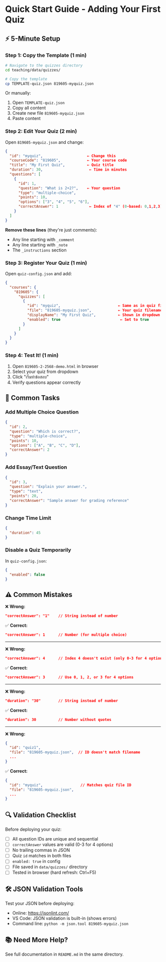 # Quick Start Guide - Adding Your First Quiz

## ⚡ 5-Minute Setup

### Step 1: Copy the Template (1 min)

```bash
# Navigate to the quizzes directory
cd teaching/data/quizzes/

# Copy the template
cp TEMPLATE-quiz.json 819605-myquiz.json
```

Or manually:
1. Open `TEMPLATE-quiz.json`
2. Copy all content
3. Create new file `819605-myquiz.json`
4. Paste content

### Step 2: Edit Your Quiz (2 min)

Open `819605-myquiz.json` and change:

```json
{
  "id": "myquiz",                    ← Change this
  "courseCode": "819605",            ← Your course code
  "title": "My First Quiz",          ← Quiz title
  "duration": 30,                     ← Time in minutes
  "questions": [
    {
      "id": 1,
      "question": "What is 2+2?",    ← Your question
      "type": "multiple-choice",
      "points": 10,
      "options": ["3", "4", "5", "6"],
      "correctAnswer": 1              ← Index of "4" (0-based: 0,1,2,3)
    }
  ]
}
```

**Remove these lines** (they're just comments):
- Any line starting with `_comment`
- Any line starting with `_note`
- The `_instructions` section

### Step 3: Register Your Quiz (1 min)

Open `quiz-config.json` and add:

```json
{
  "courses": {
    "819605": {
      "quizzes": [
        {
          "id": "myquiz",                          ← Same as in quiz file
          "file": "819605-myquiz.json",            ← Your quiz filename
          "displayName": "My First Quiz",          ← Shown in dropdown
          "enabled": true                           ← Set to true
        }
      ]
    }
  }
}
```

### Step 4: Test It! (1 min)

1. Open `819605-2-2568-demo.html` in browser
2. Select your quiz from dropdown
3. Click "เริ่มทำข้อสอบ"
4. Verify questions appear correctly

## 🎯 Common Tasks

### Add Multiple Choice Question

```json
{
  "id": 2,
  "question": "Which is correct?",
  "type": "multiple-choice",
  "points": 10,
  "options": ["A", "B", "C", "D"],
  "correctAnswer": 2
}
```

### Add Essay/Text Question

```json
{
  "id": 3,
  "question": "Explain your answer.",
  "type": "text",
  "points": 20,
  "correctAnswer": "Sample answer for grading reference"
}
```

### Change Time Limit

```json
{
  "duration": 45
}
```

### Disable a Quiz Temporarily

In `quiz-config.json`:

```json
{
  "enabled": false
}
```

## ⚠️ Common Mistakes

❌ **Wrong:**
```json
"correctAnswer": "1"    // String instead of number
```

✅ **Correct:**
```json
"correctAnswer": 1      // Number (for multiple choice)
```

---

❌ **Wrong:**
```json
"correctAnswer": 4      // Index 4 doesn't exist (only 0-3 for 4 options)
```

✅ **Correct:**
```json
"correctAnswer": 3      // Use 0, 1, 2, or 3 for 4 options
```

---

❌ **Wrong:**
```json
"duration": "30"        // String instead of number
```

✅ **Correct:**
```json
"duration": 30          // Number without quotes
```

---

❌ **Wrong:**
```json
{
  "id": "quiz1",
  "file": "819605-myquiz.json",  // ID doesn't match filename
  ...
}
```

✅ **Correct:**
```json
{
  "id": "myquiz",                 // Matches quiz file ID
  "file": "819605-myquiz.json",
  ...
}
```

## 🔍 Validation Checklist

Before deploying your quiz:

- [ ] All question IDs are unique and sequential
- [ ] `correctAnswer` values are valid (0-3 for 4 options)
- [ ] No trailing commas in JSON
- [ ] Quiz `id` matches in both files
- [ ] `enabled: true` in config
- [ ] File saved in `data/quizzes/` directory
- [ ] Tested in browser (hard refresh: Ctrl+F5)

## 🛠️ JSON Validation Tools

Test your JSON before deploying:
- Online: https://jsonlint.com/
- VS Code: JSON validation is built-in (shows errors)
- Command line: `python -m json.tool 819605-myquiz.json`

## 📚 Need More Help?

See full documentation in `README.md` in the same directory.
